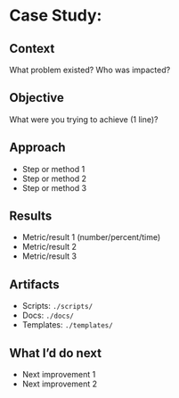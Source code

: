 # Case Study: <Replace with concise title>

## Context
What problem existed? Who was impacted?

## Objective
What were you trying to achieve (1 line)?

## Approach
- Step or method 1
- Step or method 2
- Step or method 3

## Results
- Metric/result 1 (number/percent/time)
- Metric/result 2
- Metric/result 3

## Artifacts
- Scripts: `./scripts/`
- Docs: `./docs/`
- Templates: `./templates/`

## What I’d do next
- Next improvement 1
- Next improvement 2
